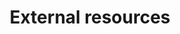 ---
title: External resources
order: 4
links:
  - text: "Concern for injured cat (RSPCA)"
    url: "https://www.rspca.org.uk/utilities/contactus/reportcruelty"
---